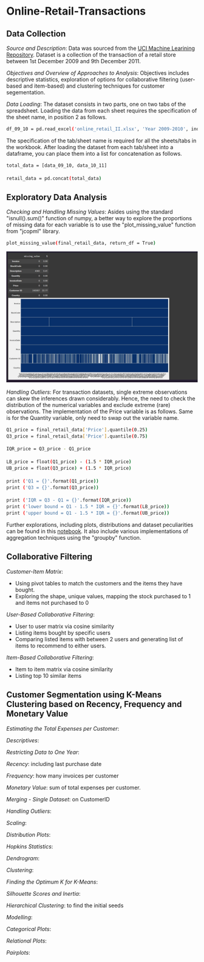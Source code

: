 # Online-Retail-Transactions

## Data Collection

*Source and Description*: Data was sourced from the [UCI Machine Learining Repository](https://archive.ics.uci.edu/ml/datasets/Online+Retail+II). Dataset is a collection of the transaction of a retail store between 1st December 2009 and 9th December 2011.

*Objectives and Overview of Approaches to Analysis*: Objectives includes descriptive statistics, exploration of options for collaborative filtering (user-based and item-based) and clustering techniques for customer segementation.

*Data Loading*: The dataset consists in two parts, one on two tabs of the spreadsheet. Loading the data from each sheet requires the specification of the sheet name, in position 2 as follows.

```bash
df_09_10 = pd.read_excel('online_retail_II.xlsx', 'Year 2009-2010', index_col=None, na_values=['NA'])
```

The specification of the tab/sheet name is required for all the sheets/tabs in the workbook. After loading the dataset from each tab/sheet into a dataframe, you can place them into a list for concatenation as follows.

```bash
total_data = [data_09_10, data_10_11]

retail_data = pd.concat(total_data)
```

## Exploratory Data Analysis

*Checking and Handling Missing Values*: Asides using the standard "isnull().sum()" function of numpy, a better way to explore the proportions of missing data for each variable is to use the "plot_missing_value" function from "jcopml" library.

```bash
plot_missing_value(final_retail_data, return_df = True)
```

![the outcomes of the plot_missing_value function looks like this](https://github.com/Otobi1/Online-Retail-Transactions/blob/master/Snapshots/Screenshot%202021-07-05%20224555.jpg)

*Handling Outliers*: For transaction datasets, single extreme observations can skew the inferences drawn considerably. Hence, the need to check the distribution of the numerical variables and exclude extreme (rare) observations. The implementation of the Price variable is as follows. Same is for the Quantity variable, only need to swap out the variable name.

```bash
Q1_price = final_retail_data['Price'].quantile(0.25)
Q3_price = final_retail_data['Price'].quantile(0.75)

IQR_price = Q3_price - Q1_price

LB_price = float(Q1_price) - (1.5 * IQR_price)
UB_price = float(Q3_price) + (1.5 * IQR_price)

print ('Q1 = {}'.format(Q1_price))
print ('Q3 = {}'.format(Q3_price))

print ('IQR = Q3 - Q1 = {}'.format(IQR_price))
print ('lower bound = Q1 - 1.5 * IQR = {}'.format(LB_price))
print ('upper bound = Q1 - 1.5 * IQR = {}'.format(UB_price))
```

Further explorations, including plots, distributions and dataset peculiarities can be found in this [notebook](https://github.com/Otobi1/Online-Retail-Transactions/blob/master/Online_Retail_Transactions_EDA.ipynb). It also include various implementations of aggregation techniques using the "groupby" function.

## Collaborative Filtering

*Customer-Item Matrix*:

- Using pivot tables to match the customers and the items they have bought.
- Exploring the shape, unique values, mapping the stock purchased to 1 and items not purchased to 0

*User-Based Collaborative Filtering*:

- User to user matrix via cosine similarity
- Listing items bought by specific users
- Comparing listed items with between 2 users and generating list of items to recommend to either users.

*Item-Based Collaborative Filtering*:

- Item to item matrix via cosine similarity
- Listing top 10 similar items

## Customer Segmentation using K-Means Clustering based on Recency, Frequency and Monetary Value

*Estimating the Total Expenses per Customer*:

*Descriptives*:

*Restricting Data to One Year*:

*Recency*: including last purchase date

*Frequency*: how many invoices per customer

*Monetary Value*: sum of total expenses per customer.

*Merging - Single Dataset*: on CustomerID

*Handling Outliers*:

*Scaling*:

*Distribution Plots*:

*Hopkins Statistics*:

*Dendrogram*:

*Clustering*:

*Finding the Optimum K for K-Means*:

*Silhouette Scores and Inertia*:

*Hierarchical Clustering*: to find the initial seeds

*Modelling*:

*Categorical Plots*:

*Relational Plots*:

*Pairplots*:
